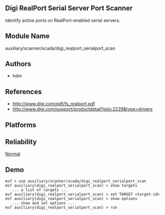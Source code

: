 ## Digi RealPort Serial Server Port Scanner

Identify active ports on RealPort-enabled serial servers.


## Module Name
auxiliary/scanner/scada/digi_realport_serialport_scan

## Authors
* hdm


## References
* http://www.digi.com/pdf/fs_realport.pdf
* http://www.digi.com/support/productdetail?pid=2229&type=drivers




## Platforms


## Reliability
[Normal](https://github.com/rapid7/metasploit-framework/wiki/Exploit-Ranking)

## Demo

```
msf > use auxiliary/scanner/scada/digi_realport_serialport_scan
msf auxiliary(digi_realport_serialport_scan) > show targets
   ... a list of targets ...
msf auxiliary(digi_realport_serialport_scan) > set TARGET <target-id>
msf auxiliary(digi_realport_serialport_scan) > show options
   ... show and set options ...
msf auxiliary(digi_realport_serialport_scan) > run
```
    
    